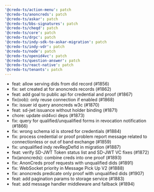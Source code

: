 ```yaml
---
'@credo-ts/action-menu': patch
'@credo-ts/anoncreds': patch
'@credo-ts/askar': patch
'@credo-ts/bbs-signatures': patch
'@credo-ts/cheqd': patch
'@credo-ts/core': patch
'@credo-ts/drpc': patch
'@credo-ts/indy-sdk-to-askar-migration': patch
'@credo-ts/indy-vdr': patch
'@credo-ts/node': patch
'@credo-ts/openid4vc': patch
'@credo-ts/question-answer': patch
'@credo-ts/react-native': patch
'@credo-ts/tenants': patch
---
```


- feat: allow serving dids from did record (#1856)
- fix: set created at for anoncreds records (#1862)
- feat: add goal to public api for credential and proof (#1867)
- fix(oob): only reuse connection if enabled (#1868)
- fix: issuer id query anoncreds w3c (#1870)
- feat: sd-jwt issuance without holder binding (#1871)
- chore: update oid4vci deps (#1873)
- fix: query for qualified/unqualified forms in revocation notification (#1866)
- fix: wrong schema id is stored for credentials (#1884)
- fix: process credential or proof problem report message related to connectionless or out of band exchange (#1859)
- fix: unqualified indy revRegDefId in migration (#1887)
- feat: verify SD-JWT Token status list and SD-JWT VC fixes (#1872)
- fix(anoncreds): combine creds into one proof (#1893)
- fix: AnonCreds proof requests with unqualified dids (#1891)
- fix: WebSocket priority in Message Pick Up V2 (#1888)
- fix: anoncreds predicate only proof with unqualified dids (#1907)
- feat: add pagination params to storage service (#1883)
- feat: add message handler middleware and fallback (#1894)
